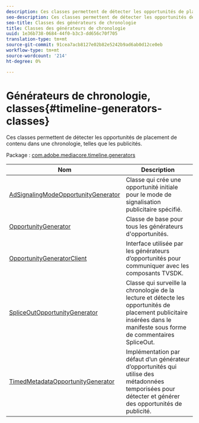 ```yaml
---
description: Ces classes permettent de détecter les opportunités de placement de contenu dans une chronologie, telles que les publicités.
seo-description: Ces classes permettent de détecter les opportunités de placement de contenu dans une chronologie, telles que les publicités.
seo-title: Classes des générateurs de chronologie
title: Classes des générateurs de chronologie
uuid: 1e36b738-0684-44f0-b3c3-dd656c70f705
translation-type: tm+mt
source-git-commit: 91cea7acb8127e02b82e5242b9ad6ab0d12ce0eb
workflow-type: tm+mt
source-wordcount: '214'
ht-degree: 0%

---
```



# Générateurs de chronologie, classes{#timeline-generators-classes}

Ces classes permettent de détecter les opportunités de placement de contenu dans une chronologie, telles que les publicités.

Package : [com.adobe.mediacore.timeline.generators](https://help.adobe.com/en_US/primetime/api/psdk/asdoc-dhls_1.4/com/adobe/mediacore/timeline/generators/package-detail.html)

| Nom | Description |
|---|---|
| [AdSignalingModeOpportunityGenerator](https://help.adobe.com/en_US/primetime/api/psdk/asdoc-dhls_1.4/com/adobe/mediacore/timeline/generators/AdSignalingModeOpportunityGenerator.html) | Classe qui crée une opportunité initiale pour le mode de signalisation publicitaire spécifié. |
| [OpportunityGenerator](https://help.adobe.com/en_US/primetime/api/psdk/asdoc-dhls_1.4/com/adobe/mediacore/timeline/generators/OpportunityGenerator.html) | Classe de base pour tous les générateurs d&#39;opportunités. |
| [OpportunityGeneratorClient](https://help.adobe.com/en_US/primetime/api/psdk/asdoc-dhls_1.4/com/adobe/mediacore/timeline/generators/OpportunityGeneratorClient.html) | Interface utilisée par les générateurs d’opportunités pour communiquer avec les composants TVSDK. |
| [SpliceOutOpportunityGenerator](https://help.adobe.com/en_US/primetime/api/psdk/asdoc-dhls_1.4/com/adobe/mediacore/timeline/generators/SpliceOutOpportunityGenerator.html) | Classe qui surveille la chronologie de la lecture et détecte les opportunités de placement publicitaire insérées dans le manifeste sous forme de commentaires SpliceOut. |
| [TimedMetadataOpportunityGenerator](https://help.adobe.com/en_US/primetime/api/psdk/asdoc-dhls_1.4/com/adobe/mediacore/timeline/generators/TimedMetadataOpportunityGenerator.html) | Implémentation par défaut d’un générateur d’opportunités qui utilise des métadonnées temporisées pour détecter et générer des opportunités de publicité. |